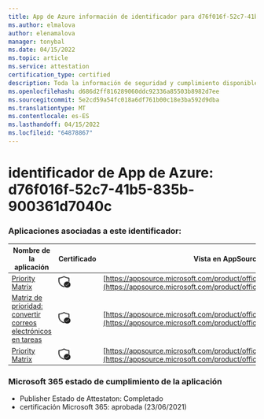 ```yaml
---
title: App de Azure información de identificador para d76f016f-52c7-41b5-835b-900361d7040c
ms.author: elmalova
author: elenamalova
manager: tonybal
ms.date: 04/15/2022
ms.topic: article
ms.service: attestation
certification_type: certified
description: Toda la información de seguridad y cumplimiento disponible para d76f016f-52c7-41b5-835b-900361d7040c.
ms.openlocfilehash: d686d2ff816289060ddc92336a85503b8982d7ee
ms.sourcegitcommit: 5e2cd59a54fc018a6df761b00c18e3ba592d9dba
ms.translationtype: MT
ms.contentlocale: es-ES
ms.lasthandoff: 04/15/2022
ms.locfileid: "64878867"
---
```

# <a name="azure-app-id-d76f016f-52c7-41b5-835b-900361d7040c"></a>identificador de App de Azure: d76f016f-52c7-41b5-835b-900361d7040c


### <a name="apps-associated-with-this-id"></a>Aplicaciones asociadas a este identificador:
| **Nombre de la aplicación** | **Certificado** | **Vista en AppSource** |
|--------------|---------------|-----------------------|
| [Priority Matrix](../forward/WA104382005.md) | <img alt="Certified application badge" src="../media/certified-badge.png" height="25" width="25" /> | [https://appsource.microsoft.com/product/office/WA104382005](https://appsource.microsoft.com/product/office/WA104382005) |
| [Matriz de prioridad: convertir correos electrónicos en tareas](../forward/WA104381735.md) | <img alt="Certified application badge" src="../media/certified-badge.png" height="25" width="25" /> | [https://appsource.microsoft.com/product/office/WA104381735](https://appsource.microsoft.com/product/office/WA104381735) |
| [Priority Matrix](../forward/appfluenceinc.m_pm_msft.md) | <img alt="Certified application badge" src="../media/certified-badge.png" height="25" width="25" /> | [https://appsource.microsoft.com/product/office/appfluenceinc.m_pm_msft](https://appsource.microsoft.com/product/office/appfluenceinc.m_pm_msft) |

### <a name="microsoft-365-app-compliance-status"></a>Microsoft 365 estado de cumplimiento de la aplicación
- Publisher Estado de Attestaton: Completado
- certificación Microsoft 365: aprobada (23/06/2021)
